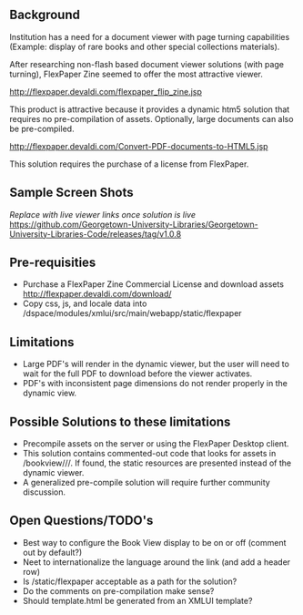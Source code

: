 ## Background
Institution has a need for a document viewer with page turning capabilities (Example: display of rare books and other special collections materials).

After researching non-flash based document viewer solutions (with page turning), FlexPaper Zine seemed to offer the most attractive viewer. 

http://flexpaper.devaldi.com/flexpaper_flip_zine.jsp

This product is attractive because it provides a dynamic htm5 solution that requires no pre-compilation of assets. 
Optionally, large documents can also be pre-compiled.

http://flexpaper.devaldi.com/Convert-PDF-documents-to-HTML5.jsp

This solution requires the purchase of a license from FlexPaper. 

## Sample Screen Shots 
_Replace with live viewer links once solution is live_
https://github.com/Georgetown-University-Libraries/Georgetown-University-Libraries-Code/releases/tag/v1.0.8

## Pre-requisities
* Purchase a FlexPaper Zine Commercial License and download assets http://flexpaper.devaldi.com/download/
* Copy css, js, and locale data into /dspace/modules/xmlui/src/main/webapp/static/flexpaper

## Limitations
* Large PDF's will render in the dynamic viewer, but the user will need to wait for the full PDF to download before the viewer activates.
* PDF's with inconsistent page dimensions do not render properly in the dynamic view.

## Possible Solutions to these limitations
* Precompile assets on the server or using the FlexPaper Desktop client.
* This solution contains commented-out code that looks for assets in /bookview/<item handle>/<bitstream seq>/.  If found, the static resources are presented instead of the dynamic viewer.
* A generalized pre-compile solution will require further community discussion.

## Open Questions/TODO's
* Best way to configure the Book View display to be on or off (comment out by default?)
* Neet to internationalize the language around the link (and add a header row)
* Is /static/flexpaper acceptable as a path for the solution?
* Do the comments on pre-compilation make sense?
* Should template.html be generated from an XMLUI template?
